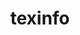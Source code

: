 ---
title: "texinfo"
layout: cache
categories: [package, v0.19]
meta: {"versions": ["6.5"], "compilers": ["gcc@=11.1.0", "gcc@=7.3.1", "gcc@=7.5.0", "oneapi@=2022.1.0"], "oss": ["amzn2", "ubuntu18.04", "ubuntu20.04"], "platforms": ["linux"], "targets": ["aarch64", "neoverse_n1", "x86_64", "x86_64_v3"], "stacks": ["aws-ahug", "aws-ahug-aarch64", "aws-isc", "aws-isc-aarch64", "build_systems", "data-vis-sdk", "e4s", "e4s-oneapi", "ml-cpu", "ml-cuda", "ml-rocm", "radiuss", "tutorial"], "num_specs": 6, "num_specs_by_stack": {"aws-isc-aarch64": 2, "aws-ahug-aarch64": 2, "aws-isc": 1, "ml-cpu": 1, "ml-cuda": 1, "aws-ahug": 1, "ml-rocm": 1, "radiuss": 1, "data-vis-sdk": 1, "tutorial": 1, "build_systems": 1, "e4s": 1, "e4s-oneapi": 1}}
spec_details: [{"hash": "yqy55utpbynzig3aatwsjtp5fc67cwsc", "compiler": "gcc@=7.3.1", "versions": ["6.5"], "os": "amzn2", "platform": "linux", "target": "aarch64", "variants": ["build_system=autotools", "patches=12f6edb,1732115"], "stacks": ["aws-isc-aarch64", "aws-ahug-aarch64"], "size": "-", "tarball": "https://binaries.spack.io/releases/v0.19/build_cache/linux-amzn2-aarch64/gcc-7.3.1/texinfo-6.5/linux-amzn2-aarch64-gcc-7.3.1-texinfo-6.5-yqy55utpbynzig3aatwsjtp5fc67cwsc.spack"}, {"hash": "vmcqfprawpco5esxjlvxt5fuhd3satuy", "compiler": "gcc@=7.3.1", "versions": ["6.5"], "os": "amzn2", "platform": "linux", "target": "neoverse_n1", "variants": ["build_system=autotools", "patches=12f6edb,1732115"], "stacks": ["aws-isc-aarch64", "aws-ahug-aarch64"], "size": "-", "tarball": "https://binaries.spack.io/releases/v0.19/build_cache/linux-amzn2-neoverse_n1/gcc-7.3.1/texinfo-6.5/linux-amzn2-neoverse_n1-gcc-7.3.1-texinfo-6.5-vmcqfprawpco5esxjlvxt5fuhd3satuy.spack"}, {"hash": "2wllcmrqcharghyok7tjywcbeakjsina", "compiler": "gcc@=7.3.1", "versions": ["6.5"], "os": "amzn2", "platform": "linux", "target": "x86_64_v3", "variants": ["build_system=autotools", "patches=12f6edb,1732115"], "stacks": ["aws-isc", "ml-cpu", "ml-cuda", "aws-ahug", "ml-rocm"], "size": "-", "tarball": "https://binaries.spack.io/releases/v0.19/build_cache/linux-amzn2-x86_64_v3/gcc-7.3.1/texinfo-6.5/linux-amzn2-x86_64_v3-gcc-7.3.1-texinfo-6.5-2wllcmrqcharghyok7tjywcbeakjsina.spack"}, {"hash": "hgpn5sqlfcoshixlwrloyuervjyhh7je", "compiler": "gcc@=7.5.0", "versions": ["6.5"], "os": "ubuntu18.04", "platform": "linux", "target": "x86_64", "variants": ["build_system=autotools", "patches=12f6edb,1732115"], "stacks": ["radiuss", "data-vis-sdk", "tutorial", "build_systems"], "size": "-", "tarball": "https://binaries.spack.io/releases/v0.19/build_cache/linux-ubuntu18.04-x86_64/gcc-7.5.0/texinfo-6.5/linux-ubuntu18.04-x86_64-gcc-7.5.0-texinfo-6.5-hgpn5sqlfcoshixlwrloyuervjyhh7je.spack"}, {"hash": "awmm5vqhlx4h6jq77qq5bkmeafv4w35l", "compiler": "gcc@=11.1.0", "versions": ["6.5"], "os": "ubuntu20.04", "platform": "linux", "target": "x86_64", "variants": ["build_system=autotools", "patches=12f6edb,1732115"], "stacks": ["e4s"], "size": "-", "tarball": "https://binaries.spack.io/releases/v0.19/build_cache/linux-ubuntu20.04-x86_64/gcc-11.1.0/texinfo-6.5/linux-ubuntu20.04-x86_64-gcc-11.1.0-texinfo-6.5-awmm5vqhlx4h6jq77qq5bkmeafv4w35l.spack"}, {"hash": "pwq436gutxns6hyhsxrs236hcypckrlb", "compiler": "oneapi@=2022.1.0", "versions": ["6.5"], "os": "ubuntu20.04", "platform": "linux", "target": "x86_64", "variants": ["build_system=autotools", "patches=12f6edb,1732115"], "stacks": ["e4s-oneapi"], "size": "-", "tarball": "https://binaries.spack.io/releases/v0.19/build_cache/linux-ubuntu20.04-x86_64/oneapi-2022.1.0/texinfo-6.5/linux-ubuntu20.04-x86_64-oneapi-2022.1.0-texinfo-6.5-pwq436gutxns6hyhsxrs236hcypckrlb.spack"}]
---